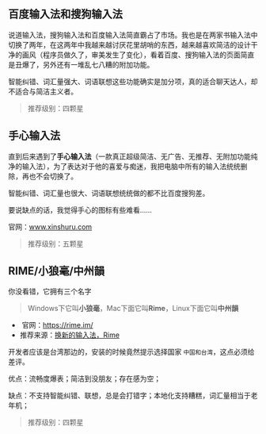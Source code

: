 ## 百度输入法和搜狗输入法

说道输入法，搜狗输入法和百度输入法简直霸占了市场。我也是在两家书输入法中切换了两年，在这两年中我越来越讨厌花里胡哨的东西，越来越喜欢简洁的设计干净的画风（程序员做久了，审美发生了变化），看着百度、搜狗输入法的页面简直是丑爆了，另外还有一堆乱七八糟的附加功能。

智能纠错、词汇量强大、词语联想这些功能确实是加分项，真的适合聊天达人，却不适合与简洁主义者。

> 推荐级别：四颗星

## 手心输入法

直到后来遇到了**手心输入法**（一款真正超级简洁、无广告、无推荐、无附加功能纯净的输入法），为了表达对于他的喜爱与痴迷，我把电脑中所有的输入法统统删除，再也不会切换了。

智能纠错、词汇量也很大、词语联想统统做的都不比百度搜狗差。

要说缺点的话，我觉得手心的图标有些难看……

官网：www.xinshuru.com

> 推荐级别：五颗星

## RIME/小狼毫/中州韻

你没看错，它拥有三个名字

> Windows下它叫**小狼毫**，Mac下面它叫**Rime**，Linux下面它叫**中州韻**

- ​	官网：https://rime.im/
- 推荐来源：[换新的输入法，Rime](https://www.barretlee.com/blog/2015/11/20/new-input-methed-rime/)

开发者应该是台湾那边的，安装的时候竟然提示选择国家 `中国和台湾`，这点必须给差评。

优点：流畅度爆表；简洁到没朋友；存在感为空；

缺点：不支持智能纠错、联想，总是会打错字；本地化支持糟糕，词汇量相当于老年机；

> 推荐级别：四颗星